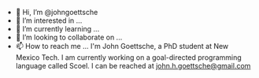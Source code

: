 - 👋 Hi, I’m @johngoettsche
- 👀 I’m interested in ...
- 🌱 I’m currently learning ...
- 💞️ I’m looking to collaborate on ...
- 📫 How to reach me ...
I'm John Goettsche, a PhD student at New Mexico Tech.  I am currently working on a goal-directed programming language called Scoel.  I can be reached at john.h.goettsche@gmail.com

<!---
johngoettsche/johngoettsche is a ✨ special ✨ repository because its `README.md` (this file) appears on your GitHub profile.
You can click the Preview link to take a look at your changes.
--->
